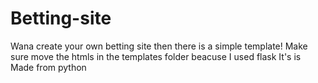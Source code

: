 # Betting-site
Wana create your own betting site then there is a simple template!
Make sure move the htmls in the templates folder beacuse I used flask It's is Made from python
